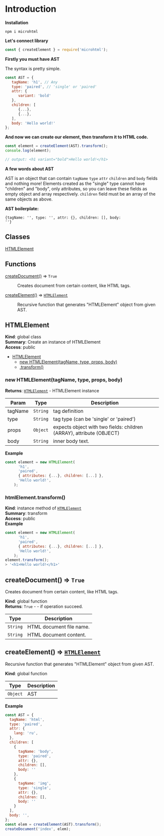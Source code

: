 # Introduction

**Installation**

<code>npm i microhtml</code>

**Let's connect library**
```js
const { createElement } = require('microhtml');
```

**Firstly you must have AST**

The syntax is pretty simple.
```js
const AST = {
   tagName: 'h1', // Any
   type: 'paired', // 'single' or 'paired'
   attr: {
      variant: 'bold'
   },
   children: [
      {...},
      {...},
   ],
   body: 'Hello world!'
};
```
**And now we can create our element, then transform it to HTML code.**
```js
const element = createElement(AST).transform();
console.log(element);

// output: <h1 variant="bold">Hello world!</h1>

```
**A few words about AST**

AST is an object that can contain <code>tagName</code> <code>type</code> <code>attr</code> <code>children</code> and <code>body</code> fields and nothing more!
Elements created as the "single" type cannot have "children" and "body", only attributes, so you can leave these fields as empty object and array respectively.
<code>children</code> field must be an array of the same objects as above.

**AST boilerplate:**

<code>{tagName: '', type: '', attr: {}, children: [], body: ''}</code>

## Classes

<dl>
<dt><a href="#HTMLElement">HTMLElement</a></dt>
<dd></dd>
</dl>

## Functions

<dl>
<dt><a href="#createDocument">createDocument()</a> ⇒ <code>True</code></dt>
<dd><p>Creates document from certain content, like HTML tags.</p>
</dd>
<dt><a href="#createElement">createElement()</a> ⇒ <code><a href="#HTMLElement">HTMLElement</a></code></dt>
<dd><p>Recursive function that generates &quot;HTMLElement&quot; object from given AST.</p>
</dd>
</dl>

<a name="HTMLElement"></a>

## HTMLElement
**Kind**: global class  
**Summary**: Create an instance of HTMLElement  
**Access**: public  

* [HTMLElement](#HTMLElement)
    * [new HTMLElement(tagName, type, props, body)](#new_HTMLElement_new)
    * [.transform()](#HTMLElement+transform)

<a name="new_HTMLElement_new"></a>

### new HTMLElement(tagName, type, props, body)
**Returns**: [<code>HTMLElement</code>](#HTMLElement) - HTMLElement instance  

| Param | Type | Description |
| --- | --- | --- |
| tagName | <code>String</code> | tag definition |
| type | <code>String</code> | tag type (can be 'single' or 'paired') |
| props | <code>Object</code> | expects object with two fields: children (ARRAY), attribute (OBJECT) |
| body | <code>String</code> | inner body text. |

**Example**  
```js
const element = new HTMLElement(
      'h1',
      'paired',
      { attributes: {...}, children: [...] },
      'Hello world!',
    );
```
<a name="HTMLElement+transform"></a>

### htmlElement.transform()
**Kind**: instance method of [<code>HTMLElement</code>](#HTMLElement)  
**Summary**: transform  
**Access**: public  
**Example**  
```js
const element = new HTMLElement(
      'h1',
      'paired',
      { attributes: {...}, children: [...] },
      'Hello world!',
    );
element.transform();
> '<h1>Hello world!</h1>'
```
<a name="createDocument"></a>

## createDocument() ⇒ <code>True</code>
Creates document from certain content, like HTML tags.

**Kind**: global function  
**Returns**: <code>True</code> - - if operation succeed.  

| Type | Description |
| --- | --- |
| <code>String</code> | HTML document file name. |
| <code>String</code> | HTML document content. |

<a name="createElement"></a>

## createElement() ⇒ [<code>HTMLElement</code>](#HTMLElement)
Recursive function that generates "HTMLElement" object from given AST.

**Kind**: global function  

| Type | Description |
| --- | --- |
| <code>Object</code> | AST |

**Example**  
```js
const AST = {
  tagName: 'html',
  type: 'paired',
  attr: {
    lang: 'ru',
  },
  children: [
    {
      tagName: 'body',
      type: 'paired',
      attr: {},
      children: [],
      body: ''
    },
    {
      tagName: 'img',
      type: 'single',
      attr: {},
      children: [],
      body: ''
    }
  ],
  body: '',
};
const elem = createElement(AST).transform();
createDocument('index', elem);
```
